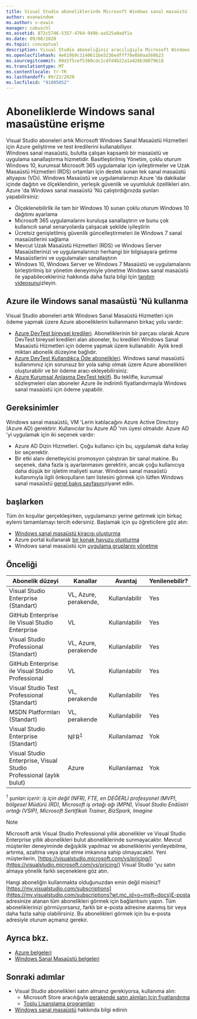 ```yaml
---
title: Visual Studio aboneliklerinde Microsoft Windows sanal masaüstü | Microsoft Docs
author: evanwindom
ms.author: v-evwin
manager: cabuschl
ms.assetid: 872c5746-5357-4764-949b-aa525a0adf1a
ms.date: 09/08/2020
ms.topic: conceptual
description: Visual Studio aboneliğiniz aracılığıyla Microsoft Windows sanal masaüstü 'nden nasıl yararlanabileceğinizi öğrenin
ms.openlocfilehash: 4e619b9c1140611be5236edfff70e8b0aa560b23
ms.sourcegitcommit: 09d1f5cef5360cdc1cdfd4b22a1a426b38079618
ms.translationtype: MT
ms.contentlocale: tr-TR
ms.lasthandoff: 09/22/2020
ms.locfileid: "91005052"
---
```

# <a name="access-windows-virtual-desktop-in-subscriptions"></a>Aboneliklerde Windows sanal masaüstüne erişme 
Visual Studio aboneleri artık Microsoft Windows Sanal Masaüstü Hizmetleri için Azure geliştirme ve test kredilerini kullanabiliyor.  
Windows sanal masaüstü, bulutta çalışan kapsamlı bir masaüstü ve uygulama sanallaştırma hizmetidir. Basitleştirilmiş Yönetim, çoklu oturum Windows 10, kurumsal Microsoft 365 uygulamalar için iyileştirmeler ve Uzak Masaüstü Hizmetleri (RDS) ortamları için destek sunan tek sanal masaüstü altyapısı (VDı). Windows Masaüstü ve uygulamalarınızı Azure 'da dakikalar içinde dağıtın ve ölçeklendirin, yerleşik güvenlik ve uyumluluk özellikleri alın.
Azure 'da Windows sanal masaüstü 'Nü çalıştırdığınızda şunları yapabilirsiniz:
- Ölçeklenebilirlik ile tam bir Windows 10 sunan çoklu oturum Windows 10 dağıtımı ayarlama
- Microsoft 365 uygulamalarını kuruluşa sanallaştırın ve bunu çok kullanıcılı sanal senaryolarda çalışacak şekilde iyileştirin
- Ücretsiz genişletilmiş güvenlik güncelleştirmeleri ile Windows 7 sanal masaüstlerini sağlama
- Mevcut Uzak Masaüstü Hizmetleri (RDS) ve Windows Server Masaüstlerinizi ve uygulamalarınızı herhangi bir bilgisayara getirme
- Masaüstlerini ve uygulamaları sanallaştırın
- Windows 10, Windows Server ve Windows 7 Masaüstü ve uygulamalarını birleştirilmiş bir yönetim deneyimiyle yönetme Windows sanal masaüstü ile yapabilecekleriniz hakkında daha fazla bilgi Için [tanıtım videosunu](/azure/virtual-desktop/overview)izleyin.

## <a name="use-windows-virtual-desktop-with-azure"></a>Azure ile Windows sanal masaüstü 'Nü kullanma 
Visual Studio aboneleri artık Windows Sanal Masaüstü Hizmetleri için ödeme yapmak üzere Azure aboneliklerini kullanmanın birkaç yolu vardır:
- [Azure DevTest bireysel kredileri](vs-azure.md).  Aboneliklerinin bir parçası olarak Azure DevTest bireysel kredileri alan aboneler, bu kredileri Windows Sanal Masaüstü Hizmetleri için ödeme yapmak üzere kullanabilir.  Aylık kredi miktarı abonelik düzeyine bağlıdır.
- [Azure DevTest Kullandıkça Öde abonelikleri](vs-azure-payg.md).  Windows sanal masaüstü kullanımınız için sorunsuz bir yola sahip olmak üzere Azure abonelikleri oluşturabilir ve bir ödeme aracı ekleyebilirsiniz. 
- [Azure Kurumsal Anlaşma DevTest teklifi](azure-ea-devtest.md).  Bu teklifle, kurumsal sözleşmeleri olan aboneler Azure ile indirimli fiyatlandırmayla Windows sanal masaüstü için ödeme yapabilir. 

## <a name="requirements"></a>Gereksinimler
Windows sanal masaüstü, VM 'Lerin katılacağını Azure Active Directory (Azure AD) gerektirir.  Kullanıcılar bu Azure AD 'nin üyesi olmalıdır.  Azure AD 'yi uygulamak için iki seçenek vardır:
- Azure AD Dizin Hizmetleri.  Çoğu kullanıcı için bu, uygulamak daha kolay bir seçenektir.
- Bir etki alanı denetleyicisi promosyon çalıştıran bir sanal makine.  Bu seçenek, daha fazla iş ayarlanmasını gerektirir, ancak çoğu kullanıcıya daha düşük bir işletim maliyeti sunar.
Windows sanal masaüstü kullanımıyla ilgili önkoşulların tam listesini görmek için lütfen Windows sanal masaüstü [genel bakış sayfasını](/azure/virtual-desktop/overview#requirements)ziyaret edin. 

## <a name="get-started"></a>başlarken 
Tüm ön koşullar gerçekleşirken, uygulamanızı yerine getirmek için birkaç eylemi tamamlamayı tercih edersiniz.  Başlamak için şu öğreticilere göz atın:
- [Windows sanal masaüstü kiracısı oluşturma](/azure/virtual-desktop/virtual-desktop-fall-2019/tenant-setup-azure-active-directory)
- Azure portal kullanarak [bir konak havuzu oluşturma](/azure/virtual-desktop/create-host-pools-azure-marketplace)
- Windows sanal masaüstü için [uygulama gruplarını yönetme](/azure/virtual-desktop/manage-app-groups)

## <a name="eligibility"></a>Önceliği
| Abonelik düzeyi                                                 |     Kanallar                                            | Avantaj                                                          | Yenilenebilir?    |
|--------------------------------------------------------------------|---------------------------------------------------------|------------------------------------------------------------------|---------------|
| Visual Studio Enterprise (Standart)   | VL, Azure, perakende, | Kullanılabilir|  Yes          |
| GitHub Enterprise ile Visual Studio Enterprise  | VL | Kullanılabilir|  Yes          |
| Visual Studio Professional (Standart) | VL, Azure, perakende                                       | Kullanılabilir                                                             |  Yes             |
| GitHub Enterprise ile Visual Studio Professional | VL                                       | Kullanılabilir                                        |  Yes           |
| Visual Studio Test Professional (Standart)                         | VL, perakende                                              | Kullanılabilir|  Yes          |
| MSDN Platformları (Standart)                                          | VL, perakende                                              | Kullanılabilir                                         |  Yes          |
| Visual Studio Enterprise (Standart)  | NFR<sup>1</sup> |Kullanılamaz  | Yok |
| Visual Studio Enterprise, Visual Studio Professional (aylık bulut) | Azure | Kullanılamaz | Yok |

<sup>1</sup>  *şunları içerir: iş için değil (NFR), FTE, en DEĞERLI profesyonel (MVP), bölgesel Müdürü (RD), Microsoft iş ortağı ağı (MPN), Visual Studio Endüstri ortağı (VSIP), Microsoft Sertifikalı Trainer, BizSpark, Imagine*

> [!NOTE]
> Microsoft artık Visual Studio Professional yıllık abonelikler ve Visual Studio Enterprise yıllık abonelikleri bulut aboneliklerinde sunmayacaktır. Mevcut müşteriler deneyiminde değişiklik yapılmaz ve aboneliklerini yenileyebilme, artırma, azaltma veya iptal etme imkanına sahip olmayacaktır. Yeni müşterilerin, [https://visualstudio.microsoft.com/vs/pricing/](https://visualstudio.microsoft.com/vs/pricing/) Visual Studio 'yu satın almaya yönelik farklı seçeneklere göz atın.

Hangi aboneliğin kullanmakta olduğunuzdan emin değil misiniz?  [https://my.visualstudio.com/subscriptions](https://my.visualstudio.com/subscriptions?wt.mc_id=o~msft~docs)E-posta adresinize atanan tüm abonelikleri görmek için bağlantısını yapın. Tüm aboneliklerinizi görmüyorsanız, farklı bir e-posta adresine atanmış bir veya daha fazla sahip olabilirsiniz.  Bu abonelikleri görmek için bu e-posta adresiyle oturum açmanız gerekir.

## <a name="see-also"></a>Ayrıca bkz.
- [Azure belgeleri](/azure/)
- [Windows Sanal Masaüstü belgeleri](/azure/virtual-desktop/)

## <a name="next-steps"></a>Sonraki adımlar
-   Visual Studio abonelikleri satın almanız gerekiyorsa, kullanıma alın:
     - Microsoft Store aracılığıyla [perakende satın alımları Için fiyatlandırma](https://visualstudio.microsoft.com/vs/pricing/)
     - [Toplu Lisanslama programları](https://www.microsoft.com/licensing/default)
-   [Windows sanal masaüstü](/azure/virtual-desktop/overview) hakkında bilgi edinin